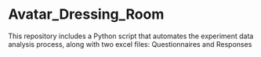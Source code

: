 # Avatar_Dressing_Room
This repository includes a Python script that automates the experiment data analysis process, along with two excel files:
Questionnaires and Responses
